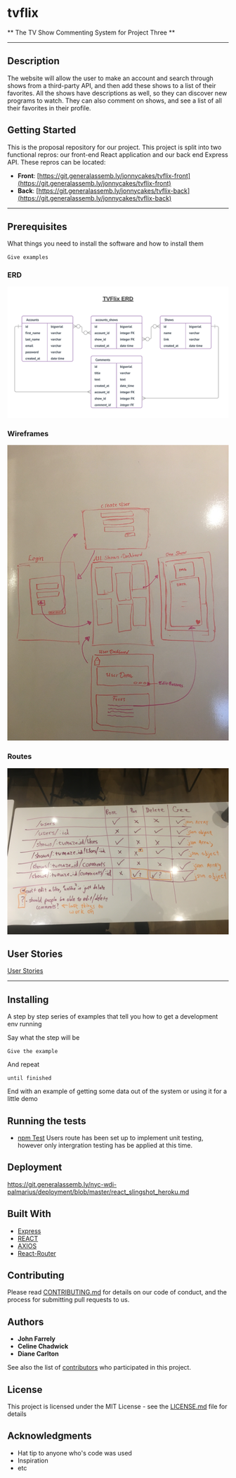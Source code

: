 # tvflix
** The TV Show Commenting System for Project Three **

---

## Description

The website will allow the user to make an account and search through shows from a third-party API, and then add these shows to a list of their favorites. All the shows have descriptions as well, so they can discover new programs to watch. They can also comment on shows, and see a list of all their favorites in their profile.

## Getting Started

This is the proposal repository for our project. This project is split into two functional repros: our front-end React application and our back end Express API. These repros can be located:

- **Front**: [https://git.generalassemb.ly/jonnycakes/tvflix-front](https://git.generalassemb.ly/jonnycakes/tvflix-front)
- **Back**: [https://git.generalassemb.ly/jonnycakes/tvflix-back](https://git.generalassemb.ly/jonnycakes/tvflix-back)

---

## Prerequisites

What things you need to install the software and how to install them

```
Give examples
```

### ERD

![ERD](./assets/erd.png)


### Wireframes

![Wireframes](./assets/wireframe.jpg)

### Routes

![routes](./assets/routes.jpg)


## User Stories

[User Stories](https://trello.com/b/Jb9dkSaO/user-stories)

---

## Installing

A step by step series of examples that tell you how to get a development env running

Say what the step will be

```
Give the example
```

And repeat

```
until finished
```

End with an example of getting some data out of the system or using it for a little demo

## Running the tests

* [npm Test](https://docs.npmjs.com/cli/test)
 Users route has been set up to implement unit testing, however only intergration testing has be applied at this time.

## Deployment

https://git.generalassemb.ly/nyc-wdi-palmarius/deployment/blob/master/react_slingshot_heroku.md

## Built With

* [Express](https://expressjs.com/)
* [REACT](https://facebook.github.io/react/) 
* [AXIOS](https://www.npmjs.com/package/axios) 
* [React-Router](https://www.npmjs.com/package/react-router) 

## Contributing

Please read [CONTRIBUTING.md](https://gist.github.com/PurpleBooth/b24679402957c63ec426) for details on our code of conduct, and the process for submitting pull requests to us.

## Authors

* **John Farrely** 
* **Celine Chadwick** 
* **Diane Carlton** 

See also the list of [contributors](https://github.com/your/project/contributors) who participated in this project.

## License

This project is licensed under the MIT License - see the [LICENSE.md](LICENSE.md) file for details

## Acknowledgments

* Hat tip to anyone who's code was used
* Inspiration
* etc
